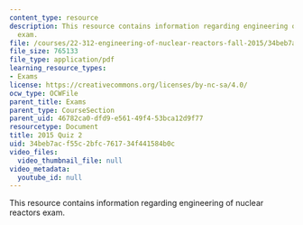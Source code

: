 ```yaml
---
content_type: resource
description: This resource contains information regarding engineering of nuclear reactors
  exam.
file: /courses/22-312-engineering-of-nuclear-reactors-fall-2015/34beb7acf55c2bfc761734f441584b0c_MIT22_312F15_quiz2_2015.pdf
file_size: 765133
file_type: application/pdf
learning_resource_types:
- Exams
license: https://creativecommons.org/licenses/by-nc-sa/4.0/
ocw_type: OCWFile
parent_title: Exams
parent_type: CourseSection
parent_uid: 46782ca0-dfd9-e561-49f4-53bca12d9f77
resourcetype: Document
title: 2015 Quiz 2
uid: 34beb7ac-f55c-2bfc-7617-34f441584b0c
video_files:
  video_thumbnail_file: null
video_metadata:
  youtube_id: null
---
```

This resource contains information regarding engineering of nuclear reactors exam.